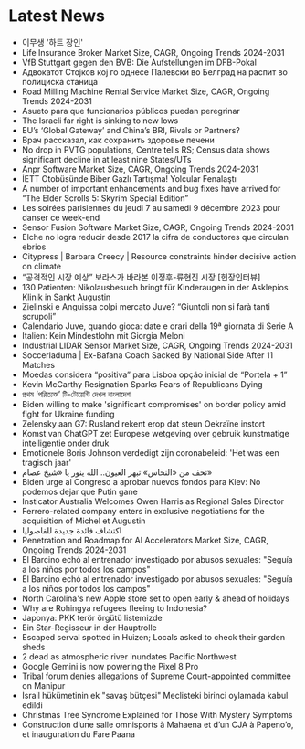 # Latest News
-  이무생 '하트 장인'
-  Life Insurance Broker Market Size, CAGR, Ongoing Trends 2024-2031
-  VfB Stuttgart gegen den BVB: Die Aufstellungen im DFB-Pokal
-  Адвокатот Стојков кој го однесе Палевски во Белград на распит во полициска станица
-  Road Milling Machine Rental Service Market Size, CAGR, Ongoing Trends 2024-2031
-  Asueto para que funcionarios públicos puedan peregrinar
-  The Israeli far right is sinking to new lows
-  EU’s ‘Global Gateway’ and China’s BRI, Rivals or Partners?
-  Врач рассказал, как сохранить здоровье печени
-  No drop in PVTG populations, Centre tells RS; Census data shows significant decline in at least nine States/UTs
-  Anpr Software Market Size, CAGR, Ongoing Trends 2024-2031
-  İETT Otobüsünde Biber Gazlı Tartışma! Yolcular Fenalaştı
-  A number of important enhancements and bug fixes have arrived for “The Elder Scrolls 5: Skyrim Special Edition”
-  Les soirées parisiennes du jeudi 7 au samedi 9 décembre 2023 pour danser ce week-end
-  Sensor Fusion Software Market Size, CAGR, Ongoing Trends 2024-2031
-  Elche no logra reducir desde 2017 la cifra de conductores que circulan ebrios
-  Citypress | Barbara Creecy | Resource constraints hinder decisive action on climate
-  “공격적인 시장 예상” 보라스가 바라본 이정후-류현진 시장 [현장인터뷰]
-  130 Patienten: Nikolausbesuch bringt für Kinderaugen in der Asklepios Klinik in Sankt Augustin
-  Zielinski e Anguissa colpi mercato Juve? “Giuntoli non si farà tanti scrupoli”
-  Calendario Juve, quando gioca: date e orari della 19ª giornata di Serie A
-  Italien: Kein Mindestlohn mit Giorgia Meloni
-  Industrial LIDAR Sensor Market Size, CAGR, Ongoing Trends 2024-2031
-  Soccerladuma | Ex-Bafana Coach Sacked By National Side After 11 Matches
-  Moedas considera “positiva” para Lisboa opção inicial de “Portela + 1”
-  Kevin McCarthy Resignation Sparks Fears of Republicans Dying
-  প্রথম ‘পরিত্যক্ত’ টি-টোয়েন্টি দেখল বাংলাদেশ
-  Biden willing to make 'significant compromises' on border policy amid fight for Ukraine funding
-  Zelensky aan G7: Rusland rekent erop dat steun Oekraïne instort
-  Komst van ChatGPT zet Europese wetgeving over gebruik kunstmatige intelligentie onder druk
-  Emotionele Boris Johnson verdedigt zijn coronabeleid: 'Het was een tragisch jaar'
-  تحف من «النحاس» تبهر العيون.. الله ينور يا «شيخ عصام»
-  Biden urge al Congreso a aprobar nuevos fondos para Kiev: No podemos dejar que Putin gane
-  Insticator Australia Welcomes Owen Harris as Regional Sales Director
-  Ferrero-related company enters in exclusive negotiations for the acquisition of Michel et Augustin
-  اكتشاف فائدة جديدة للفاصوليا
-  Penetration and Roadmap for AI Accelerators Market Size, CAGR, Ongoing Trends 2024-2031
-  El Barcino echó al entrenador investigado por abusos sexuales: "Seguía a los niños por todos los campos"
-  El Barcino echó al entrenador investigado por abusos sexuales: "Seguía a los niños por todos los campos"
-  North Carolina's new Apple store set to open early & ahead of holidays
-  Why are Rohingya refugees fleeing to Indonesia?
-  Japonya: PKK terör örgütü listemizde
-  Ein Star-Regisseur in der Hauptrolle
-  Escaped serval spotted in Huizen; Locals asked to check their garden sheds
-  2 dead as atmospheric river inundates Pacific Northwest
-  Google Gemini is now powering the Pixel 8 Pro
-  Tribal forum denies allegations of Supreme Court-appointed committee on Manipur
-  İsrail hükümetinin ek "savaş bütçesi" Meclisteki birinci oylamada kabul edildi
-  Christmas Tree Syndrome Explained for Those With Mystery Symptoms
-  Construction d’une salle omnisports à Mahaena et d’un CJA à Papeno’o, et inauguration du Fare Paana
